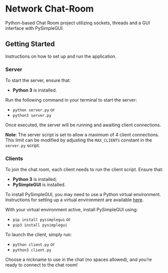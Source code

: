 # Network Chat-Room
Python-based Chat Room project utilizing sockets, threads and a GUI interface with PySimpleGUI.

## Getting Started
Instructions on how to set up and run the application.

### Server
To start the server, ensure that:
- **Python 3** is installed.

Run the following command in your terminal to start the server:
- `python server.py`
  or
- `python3 server.py`

Once executed, the server will be running and awaiting client connections.

**Note**: The server script is set to allow a maximum of 4 client connections. This limit can be modified by adjusting the `MAX_CLIENTS` constant in the `server.py` script.

### Clients
To join the chat room, each client needs to run the client script. Ensure that:
- **Python 3** is installed;
- **PySimpleGUI** is installed.

To install PySimpleGUI, you may need to use a Python virtual environment. Instructions for setting up a virtual environment are available [here](https://docs.python.org/3/library/venv.html).

With your virtual environment active, install PySimpleGUI using:
- `pip install pysimplegui`
  or
- `pip3 install pysimplegui`

To launch the client, simply run:
- `python client.py`
  or
- `python3 client.py`

Choose a nickname to use in the chat (no spaces allowed), and you’re ready to connect to the chat room!